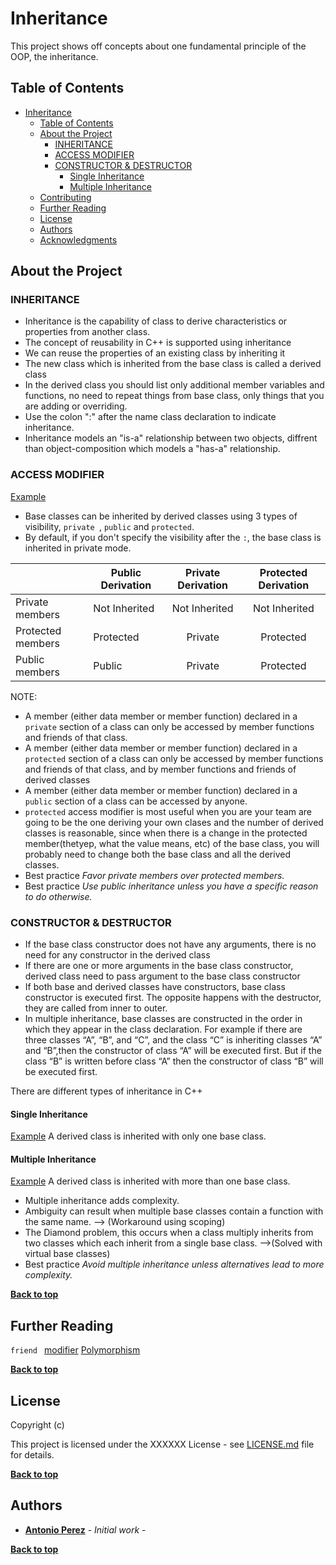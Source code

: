 # Inheritance

This project shows off concepts about one fundamental principle of the OOP, the inheritance.
## Table of Contents

- [Inheritance](#inheritance)
  - [Table of Contents](#table-of-contents)
  - [About the Project](#about-the-project)
    - [INHERITANCE](#inheritance-1)
    - [ACCESS MODIFIER](#access-modifier)
    - [CONSTRUCTOR & DESTRUCTOR](#constructor--destructor)
      - [Single Inheritance](#single-inheritance)
      - [Multiple Inheritance](#multiple-inheritance)
  - [Contributing](#contributing)
  - [Further Reading](#further-reading)
  - [License](#license)
  - [Authors](#authors)
  - [Acknowledgments](#acknowledgments)

## About the Project
### INHERITANCE
* Inheritance is the capability of class to derive characteristics or properties from another class.
* The concept of reusability in C++ is supported using inheritance
* We can reuse the properties of an existing class by inheriting it
* The new class which is inherited from the base class is called a derived class
* In the derived class you should list only additional member variables and functions, no need to repeat things from base class, only things that you are adding or overriding.
* Use the colon ":" after the name class declaration to indicate inheritance.
* Inheritance models an "is-a" relationship between two objects, diffrent than object-composition which models a "has-a" relationship.
### ACCESS MODIFIER
[Example](src/module/AccesModifier_VisibilityMode.h)
* Base classes can be inherited by derived classes using 3 types of visibility,  ```private ```, ``` public ``` and ``` protected ```.
* By default, if you don't specify the visibility after the ``` : ```, the base class is inherited in private mode.

|                   | Public Derivation | Private Derivation | Protected Derivation |
| ----------------- | ----------------- | :----------------: | :------------------: |
| Private members   | Not Inherited     |   Not Inherited    |    Not Inherited     |
| Protected members | Protected         |      Private       |      Protected       |
| Public members    | Public            |      Private       |      Protected       |

NOTE: 
* A member (either data member or member function) declared in a ```private``` section of a class can only be accessed by member functions and friends of that class.
* A member (either data member or member function) declared in a ```protected``` section of a class can only be accessed by member functions and friends of that class, and by member functions and friends of derived classes
* A member (either data member or member function) declared in a ```public``` section of a class can be accessed by anyone.
* ```protected``` access modifier is most useful when you are your team are going to be the one deriving your own clases and the number of derived classes is reasonable, since when there is a change in the protected member(thetyep, what the value means, etc) of the base class, you will probably need to change both the base class and all the derived classes.  
* Best practice *Favor private members over protected members.*
* Best practice *Use public inheritance unless you have a specific reason to do otherwise.*

### CONSTRUCTOR & DESTRUCTOR
* If the base class constructor does not have any arguments, there is no need for any constructor in the derived class
* If there are one or more arguments in the base class constructor, derived class need to pass argument to the base class constructor
* If both base and derived classes have constructors, base class constructor is executed first. The opposite happens with the destructor, they are called from inner to outer.
* In multiple inheritance, base classes are constructed in the order in which they appear in the class declaration. For example if there are three classes “A”, “B”, and “C”, and the class “C” is inheriting classes “A” and “B”,then the constructor of class “A” will be executed first. But if the class “B” is written before class “A” then the constructor of class “B” will be executed first.

There are different types of inheritance in C++

#### Single Inheritance
[Example](src/module/singleInheritance.h)
A derived class is inherited with only one base class.
#### Multiple Inheritance
[Example](src/module/multipleInheritance.h)
A derived class is inherited with more than one base class.
* Multiple inheritance adds complexity.
* Ambiguity can result when multiple base classes contain a function with the same name. --> (Workaround using scoping)
* The Diamond problem, this occurs when a class multiply inherits from two classes which each inherit from a single base class. -->(Solved with virtual base classes)
* Best practice *Avoid multiple inheritance unless alternatives lead to more complexity.*

**[Back to top](#table-of-contents)**

## Further Reading
```friend ``` [modifier](https://isocpp.org/wiki/faq/friends)
[Polymorphism](https://www.learncpp.com/cpp-tutorial/virtual-functions/)

**[Back to top](#table-of-contents)**

## License

Copyright (c) 

This project is licensed under the XXXXXX License - see [LICENSE.md](LICENSE.md) file for details.

**[Back to top](#table-of-contents)**

## Authors

* **[Antonio Perez](https://github.com/jsueprez)** - *Initial work* -

**[Back to top](#table-of-contents)**
